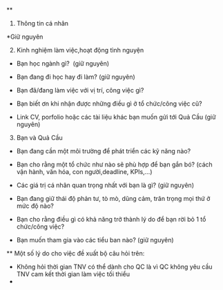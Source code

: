 **

1. Thông tin cá nhân

*Giữ nguyên

2. Kinh nghiệm làm việc,hoạt động tình nguyện

-   Bạn học ngành gì?  (giữ nguyên)
    
-   Bạn đang đi học hay đi làm? (giữ nguyên)
    
-   Bạn đã/đang làm việc với vị trí, công việc gì?
    
-   Bạn biết ơn khi nhận được những điều gì ở tổ chức/công việc cũ?
    
-   Link CV, porfolio hoặc các tài liệu khác bạn muốn gửi tới Quả Cầu (giữ nguyên)
    

3. Bạn và Quả Cầu

-   Bạn đang cần một môi trường để phát triển các kỹ năng nào?
    
-   Bạn cho rằng một tổ chức như nào sẽ phù hợp để bạn gắn bó? (cách vận hành, văn hóa, con người,deadline, KPIs,...)
    
-   Các giá trị cá nhân quan trọng nhất với bạn là gì? (giữ nguyên)
    
-   Bạn đang giữ thái độ phản tư, tò mò, dũng cảm, trân trọng mọi thứ ở mức độ nào?
    
-   Bạn cho rằng điều gì có khả năng trở thành lý do để bạn rời bỏ 1 tổ chức/công việc?
    
-   Bạn muốn tham gia vào các tiểu ban nào? (giữ nguyên)
    

  
**
Một số lý do cho việc đề xuất bộ câu hỏi trên:
- Không hỏi thời gian TNV có thể dành cho QC là vì QC không yêu cầu TNV cam kết thời gian làm việc tối thiểu
- 
